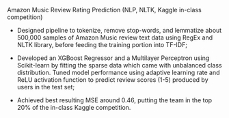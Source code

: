 Amazon Music Review Rating Prediction (NLP, NLTK, Kaggle in-class competition)

- Designed pipeline to tokenize, remove stop-words, and lemmatize about 500,000 samples of Amazon Music review text data using RegEx and NLTK library, before feeding the training portion into TF-IDF;

- Developed an XGBoost Regressor and a Multilayer Perceptron using Scikit-learn by fitting the sparse data which came with unbalanced class distribution. Tuned model performance using adaptive learning rate and ReLU activation function to predict review scores (1-5) produced by users in the test set;

- Achieved best resulting MSE around 0.46, putting the team in the top 20% of the in-class Kaggle competition.
